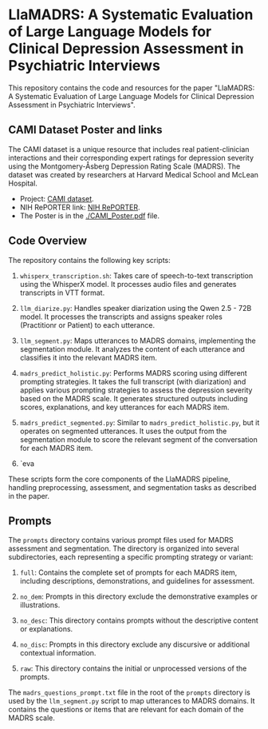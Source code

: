 # LlaMADRS: A Systematic Evaluation of Large Language Models for Clinical Depression Assessment in Psychiatric Interviews

This repository contains the code and resources for the paper "LlaMADRS: A Systematic Evaluation of Large Language Models for Clinical Depression Assessment in Psychiatric Interviews".

## CAMI Dataset Poster and links
The CAMI dataset is a unique resource that includes real patient-clinician interactions and their corresponding expert ratings for depression severity using the Montgomery-Åsberg Depression Rating Scale (MADRS). The dataset was created by researchers at Harvard Medical School and McLean Hospital.

- Project: [CAMI dataset](https://bakerlab.mclean.harvard.edu/context-adaptive-multimodal-informatics-for-psychiatric-discharge-planning/). 
- NIH RePORTER link: [NIH RePORTER](https://reporter.nih.gov/search/a9XdMHOQ20-T4NAcPOFU_Q/project-details/10167040).
- The Poster is in the [./CAMI_Poster.pdf](https://github.com/llamadrs/llamadrs/blob/main/CAMI_Poster.pdf) file.

## Code Overview

The repository contains the following key scripts:

1. `whisperx_transcription.sh`: Takes care of speech-to-text transcription using the WhisperX model. It processes audio files and generates transcripts in VTT format.

2. `llm_diarize.py`: Handles speaker diarization using the Qwen 2.5 - 72B model. It processes the transcripts and assigns speaker roles (Practitionr or Patient) to each utterance.

3. `llm_segment.py`: Maps utterances to MADRS domains, implementing the segmentation module. It analyzes the content of each utterance and classifies it into the relevant MADRS item.

4. `madrs_predict_holistic.py`: Performs MADRS scoring using different prompting strategies. It takes the full transcript (with diarization) and applies various prompting strategies to assess the depression severity based on the MADRS scale. It generates structured outputs including scores, explanations, and key utterances for each MADRS item.

5. `madrs_predict_segmented.py`: Similar to `madrs_predict_holistic.py`, but it operates on segmented utterances. It uses the output from the segmentation module to score the relevant segment of the conversation for each MADRS item.

6. `eva

These scripts form the core components of the LlaMADRS pipeline, handling preprocessing, assessment, and segmentation tasks as described in the paper.

## Prompts
The `prompts` directory contains various prompt files used for MADRS assessment and segmentation. The directory is organized into several subdirectories, each representing a specific prompting strategy or variant:

1. `full`: Contains the complete set of prompts for each MADRS item, including descriptions, demonstrations, and guidelines for assessment.

2. `no_dem`: Prompts in this directory exclude the demonstrative examples or illustrations.

3. `no_desc`: This directory contains prompts without the descriptive content or explanations.

4. `no_disc`: Prompts in this directory exclude any discursive or additional contextual information.

5. `raw`: This directory contains the initial or unprocessed versions of the prompts.

The `madrs_questions_prompt.txt` file in the root of the `prompts` directory is used by the `llm_segment.py` script to map utterances to MADRS domains. It contains the questions or items that are relevant for each domain of the MADRS scale.